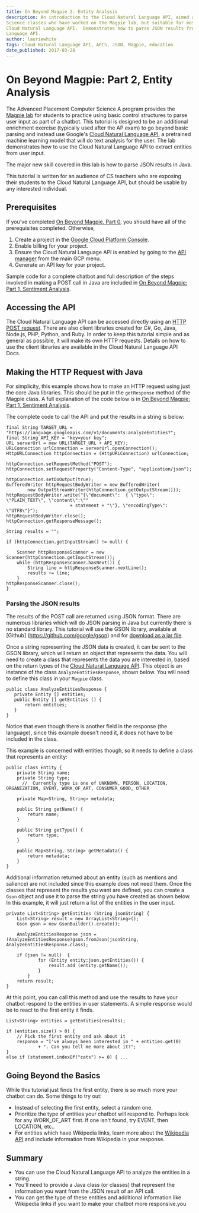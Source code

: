 ```yaml
---
title: On Beyond Magpie 2: Entity Analysis 
description: An introduction to the Cloud Natural Language API, aimed at Advanced Placement Computer
Science classes who have worked on the Magpie lab, but suitable for most people starting with the
Cloud Natural Language API.  Demonstrates how to parse JSON results from the  Cloud Natural 
Language API.
author: lauriewhite
tags: Cloud Natural Language API, APCS, JSON, Magpie, education
date_published: 2017-03-28
---
```


# On Beyond Magpie: Part 2, Entity Analysis

The Advanced Placement Computer Science A program provides the [Magpie lab](http://media.collegeboard.com/digitalServices/pdf/ap/ap-compscia-magpie-lab-student-guide.pdf) for students to practice using basic control structures to parse user input as part of a chatbot.  This tutorial is designed to be an additional enrichment exercise (typically used after the AP exam) to go beyond  basic parsing and instead use Google's [Cloud Natural Language API][nlp], a pretrained machine learning model that will do text analysis for the user.  The lab demonstrates how to use the Cloud Natural Language API to extract entities from user input. 

The major new skill covered in this lab is how to parse JSON results in Java.

This tutorial is written for an audience of CS teachers who are exposing their students to the Cloud Natural Language API, but should be usable by any interested individual.  

## Prerequisites 

If you've completed [On Beyond Magpie, Part 0][magpie0], you should have all of the prerequisites completed.  Otherwise, 

1. Create a project in the [Google Cloud Platform Console][console].
1. Enable billing for your project.
1. Ensure the Cloud Natural Language API is enabled by going to the [API manager][manager] from the main GCP menu.
1. Generate an API key for your project.

Sample code for a complete chatbot and full description of the steps involved in making a POST call in Java are included in [On Beyond Magpie: Part 1, Sentiment Analysis][magpie1].


## Accessing the API

The Cloud Natural Language API can be accessed directly using an [HTTP POST request][restdocs]. There are also client libraries created for C#, Go, Java, Node.js, PHP, Python, and Ruby. In order to keep this tutorial simple and as general as possible, it will make its own HTTP requests.  Details on how to use the client libraries are available in the Cloud Natural Language API Docs.

## Making the HTTP Request with Java

For simplicity, this example shows how to make an HTTP request using just the core Java libraries.  This should be put in the `getResponse` method of the Magpie class.  A full explanation of the code below is in [On Beyond Magpie: Part 1, Sentiment Analysis][magpie1].

The complete code to call the API and put the results in a string is below:

	final String TARGET_URL = "https://language.googleapis.com/v1/documents:analyzeEntities?";
	final String API_KEY = "key=your key";
	URL serverUrl = new URL(TARGET_URL + API_KEY);
	URLConnection urlConnection = serverUrl.openConnection();
	HttpURLConnection httpConnection = (HttpURLConnection) urlConnection;

	httpConnection.setRequestMethod("POST");
	httpConnection.setRequestProperty("Content-Type", "application/json");

	httpConnection.setDoOutput(true);
	BufferedWriter httpRequestBodyWriter = new BufferedWriter(
			new OutputStreamWriter(httpConnection.getOutputStream()));
	httpRequestBodyWriter.write("{\"document\":  { \"type\": \"PLAIN_TEXT\", \"content\":\""
							+ statement + "\"}, \"encodingType\": \"UTF8\"}");
	httpRequestBodyWriter.close();
	httpConnection.getResponseMessage();

	String results = "";

	if (httpConnection.getInputStream() != null) {

		Scanner httpResponseScanner = new Scanner(httpConnection.getInputStream());
		while (httpResponseScanner.hasNext()) {
			String line = httpResponseScanner.nextLine();
			results += line;
		}
	httpResponseScanner.close();
	}


### Parsing the JSON results

The results of the POST call are returned using JSON format.  There are numerous libraries which will do JSON parsing in Java but currently there is no standard library.  This tutorial will use the GSON library, available at [Github] (https://github.com/google/gson) and for [download as a jar file](https://repo1.maven.org/maven2/com/google/code/gson/gson/2.6.2/).  

Once a string representing the JSON data is created, it can be sent to the GSON library, which will return an object that represents the data.  You will need to create a class that represents the data you are interested in, based on the return types of the [Cloud Natural Language API](https://cloud.google.com/natural-language/docs/reference/rest/v1beta1/documents/analyzeEntities).  This object is an instance of the class  `AnalyzeEntitiesResponse`, shown below.  You will need to define this class in your `Magpie` class.  


	public class AnalyzeEntitiesResponse {
	   private Entity [] entities;
	   public Entity [] getEntities () {
		   return entities;
	   }
	}


Notice that even though there is another field in the response (the language), since this example doesn't need it, it does not have to be included in the class.

This example is concerned with entities though, so it needs to define a class that represents an entity:

	public class Entity {
		private String name;
		private String type;
		  //  Currently type is one of UNKNOWN, PERSON, LOCATION, ORGANIZATION, EVENT, WORK_OF_ART, CONSUMER_GOOD, OTHER

		private Map<String, String> metadata;

		public String getName() {
			return name;
		}

		public String getType() {
			return type;
		}

		public Map<String, String> getMetadata() {
			return metadata;
		}
	}


Additional information returned about an entity (such as mentions and salience) are not included since this example does not need them.  Once the classes that represent the results you want are defined, you can create a `Gson` object and use it to parse the string you have created as shown below.  In this example, it will just return a list of the entities in the user input.


	private List<String> getEntities (String jsonString) {
		List<String> result = new ArrayList<String>();
		Gson gson = new GsonBuilder().create();

		AnalyzeEntitiesResponse json = (AnalyzeEntitiesResponse)gson.fromJson(jsonString, AnalyzeEntitiesResponse.class);

		if (json != null)  {
				for (Entity entity:json.getEntities()) {
					result.add (entity.getName());
				}
			}
		return result;
	}


At this point, you can call this method and use the results to have your chatbot respond to the entities in user statements.  A simple response would be to react to the first entity it finds.


	List<String> entities = getEntities(results);

	if (entities.size() > 0) {
		// Pick the first entity and ask about it
		response = "I've always been interested in " + entities.get(0)
				+ ". Can you tell me more about it?";
	}
	else if (statement.indexOf("cats") >= 0) { ...


## Going Beyond the Basics 
While this tutorial just finds the first entity, there is so much more your chatbot can do.  Some things to try out:
* Instead of selecting the first entity, select a random one.
* Prioritize the type of entities your chatbot will respond to.  Perhaps look for any WORK_OF_ART first.  If one isn't found, try EVENT, then LOCATION, etc..
* For entities which have Wikipedia links, learn more about the [Wikipedia API](https://www.mediawiki.org/wiki/API:Main_page) and include information from Wikipedia in your response. 

## Summary
* You can use the Cloud Natural Language API to analyze the entities in a string.
* You'll need to provide a Java class (or classes) that represent the information you want from the JSON result of an API call.
* You can get the type of these entities and additional information like Wikipedia links if you want to make your chatbot more responsive.you


[console]:https://console.cloud.google.com/
[magpie0]:https://cloud.google.com/community/tutorials/on-beyond-magpie0
[magpie1]:https://cloud.google.com/community/tutorials/on-beyond-magpie1
[manager]:https://console.cloud.google.com/apis/
[nlp]:https://cloud.google.com/natural-language/
[restdocs]:https://cloud.google.com/natural-language/docs/reference/rest/
